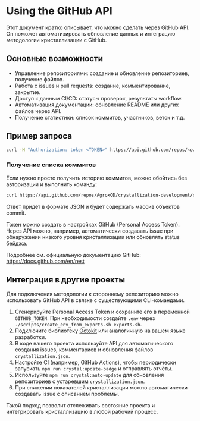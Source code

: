 # Using the GitHub API

Этот документ кратко описывает, что можно сделать через GitHub API. Он поможет автоматизировать обновление данных и интеграцию методологии кристаллизации с GitHub.

## Основные возможности

- Управление репозиториями: создание и обновление репозиториев, получение файлов.
- Работа с issues и pull requests: создание, комментирование, закрытие.
- Доступ к данным CI/CD: статусы проверок, результаты workflow.
- Автоматизация документации: обновление README или других файлов через API.
- Получение статистики: список коммитов, участников, веток и т.д.

## Пример запроса

```bash
curl -H "Authorization: token <TOKEN>" https://api.github.com/repos/<owner>/<repo>/issues
```

### Получение списка коммитов

Если нужно просто получить историю коммитов, можно обойтись без авторизации и выполнить команду:

```bash
curl https://api.github.com/repos/AgroxOD/crystallization-development/commits
```

Ответ придёт в формате JSON и будет содержать массив объектов commit.

Токен можно создать в настройках GitHub (Personal Access Token). Через API можно, например, автоматически создавать issue при обнаружении низкого уровня кристаллизации или обновлять status бейджа.

Подробнее см. официальную документацию GitHub: <https://docs.github.com/en/rest>

## Интеграция в другие проекты

Для подключения методологии к стороннему репозиторию можно использовать GitHub API в связке с существующими CLI-командами.

1. Сгенерируйте Personal Access Token и сохраните его в переменной `GITHUB_TOKEN`. При необходимости создайте `.env` через `./scripts/create_env_from_exports.sh exports.sh`.
2. Подключите библиотеку [Octokit](https://github.com/octokit/octokit.js) или аналогичную на вашем языке разработки.
3. В коде вашего проекта используйте API для автоматического создания issues, комментариев и обновления файлов `crystallization.json`.
4. Настройте CI (например, GitHub Actions), чтобы периодически запускать `npm run crystal:update-badge` и отправлять отчёты.
5. Используйте `npm run crystal:auto-update` для обновления репозиториев с устаревшим `crystallization.json`.
6. При снижении показателей кристаллизации можно автоматически создавать issue с описанием проблемы.

Такой подход позволит отслеживать состояние проекта и интегрировать кристаллизацию в любой рабочий процесс.
